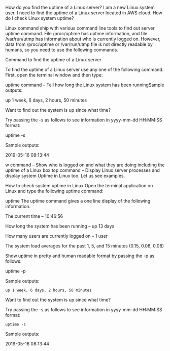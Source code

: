 How do you find the uptime of a Linux server?
I am a new Linux system user. I need to find the uptime of a Linux server located in AWS cloud. How do I check Linux system uptime?

Linux command ship with various command line tools to find out server uptime command. File /proc/uptime has uptime information, and file /var/run/utmp has information about who is currently logged on. However, data from /proc/uptime or /var/run/utmp file is not directly readable by humans, so you need to use the following commands.

Command to find the uptime of a Linux server

To find the uptime of a Linux server use any one of the following command. First, open the terminal window and then type:

uptime command – Tell how long the Linux system has been runningSample outputs:

up 1 week, 6 days, 2 hours, 50 minutes

Want to find out the system is up since what time?

Try passing the -s as follows to see information in yyyy-mm-dd HH:MM:SS format:

uptime -s

Sample outputs:

2019-05-16 08:13:44

w command – Show who is logged on and what they are doing including the uptime of a Linux box top command – Display Linux server processes and display system Uptime in Linux too. Let us see examples.

How to check system uptime in Linux Open the terminal application on Linux and type the following uptime command:

uptime
The uptime command gives a one line display of the following information.

The current time – 10:46:56

How long the system has been running – up 13 days

How many users are currently logged on – 1 user

The system load averages for the past 1, 5, and 15 minutes (0.15, 0.08, 0.08)

Show uptime in pretty and human readable format by passing the -p as follows:

uptime -p

Sample outputs:

`up 1 week, 6 days, 2 hours, 50 minutes`

Want to find out the system is up since what time?

Try passing the -s as follows to see information in yyyy-mm-dd HH:MM:SS format:

`uptime -s`

Sample outputs:

2019-05-16 08:13:44

